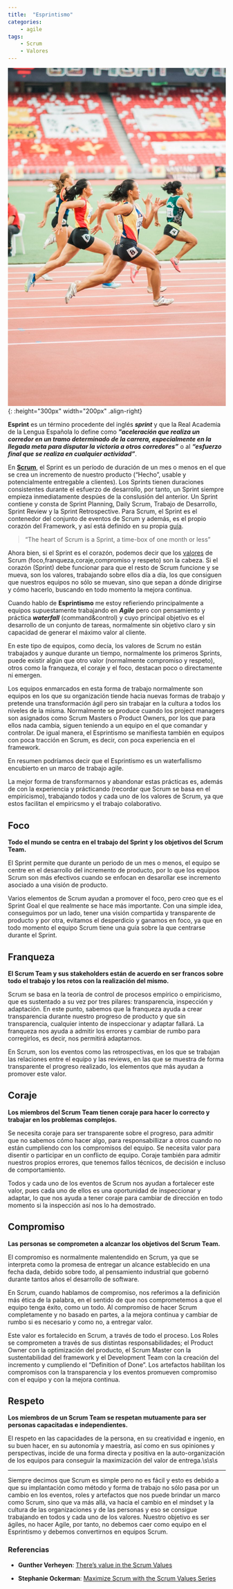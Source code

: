```yaml
---
title:  "Esprintismo"
categories: 
    - agile
tags:
    - Scrum
    - Valores
---
```


![Photo by Jonathan Chng on Unsplash](/assets/images/jonathan_chng_1131663_unsplash.jpg){: :height="300px" width="200px" .align-right} 

**Esprint** es un término procedente del inglés ***sprint*** y que la Real Academia de la Lengua Española lo define como ***"aceleración que realiza un corredor en un tramo determinado de la carrera, especialmente en la llegada meta para disputar la victoria a otros corredores”*** o al ***“esfuerzo final que se realiza en cualquier actividad”***.

En **[Scrum](/agile/scrum-por-donde-empiezo/)**, el Sprint es un período de duración de un mes o menos en el que se crea un incremento de nuestro producto (“Hecho”, usable y potencialmente entregable a clientes). Los Sprints tienen duraciones consistentes durante el esfuerzo de desarrollo, por tanto, un Sprint siempre empieza inmediatamente despúes de la conslusión del anterior. Un Sprint contiene y consta de Sprint Planning, Daily Scrum, Trabajo de Desarrollo, Sprint Review y la Sprint Retrospective. Para Scrum, el Sprint es el contenedor del conjunto de eventos de Scrum y además, es el propio corazón del Framework, y así está definido en su propia [guía](https://www.scrumguides.org/scrum-guide.html).

> “The heart of Scrum is a Sprint, a time-box of one month or less”

Ahora bien, si el Sprint es el corazón, podemos decir que los [valores](https://www.scrum.org/resources/scrum-values-poster) de Scrum (foco,franqueza,coraje,compromiso y respeto) son la cabeza. Si el corazón (Sprint) debe funcionar para que el resto de Scrum funcione y se mueva, son los valores, trabajando sobre ellos día a día, los que consiguen que nuestros equipos no sólo se muevan, sino que sepan a dónde dirigirse y cómo hacerlo, buscando en todo momento la mejora continua.

Cuando hablo de **Esprintismo** me estoy refieriendo principalmente a equipos supuestamente trabajando en ***Agile*** pero con pensamiento y práctica ***waterfall*** (command&control) y cuyo principal objetivo es el desarrollo de un conjunto de tareas, normalmente sin objetivo claro y sin capacidad de generar el máximo valor al cliente.

En este tipo de equipos, como decía, los valores de Scrum no están trabajados y aunque durante un tiempo, normalmente los primeros Sprints, puede existir algún que otro valor (normalmente compromiso y respeto), otros como la franqueza, el coraje y el foco, destacan poco o directamente ni emergen.

Los equipos enmarcados en esta forma de trabajo normalmente son equipos en los que su organización tiende hacia nuevas formas de trabajo y pretende una transformación ágil pero sin trabajar en la cultura a todos los niveles de la misma. Normalmente se produce cuando los project managers son asignados como Scrum Masters o Product Owners, por los que para ellos nada cambia, siguen teniendo a un equipo en el que comandar y controlar.
De igual manera, el Esprintismo se manifiesta también en equipos con poca tracción en Scrum, es decir, con poca experiencia en el framework.

En resumen podríamos decir que el Esprintismo es un waterfallismo encubierto en un marco de trabajo agile.

La mejor forma de transformarnos y abandonar estas prácticas es, además de con la experiencia y prácticando (recordar que Scrum se basa en el empiricismo), trabajando todos y cada uno de los valores de Scrum, ya que estos facilitan el empiricsmo y el trabajo colaborativo.

## Foco

**Todo el mundo se centra en el trabajo del Sprint y los objetivos del Scrum Team.**

El Sprint permite que durante un periodo de un mes o menos, el equipo se centre en el desarrollo del incremento de producto, por lo que los equipos Scrum son más efectivos cuando se enfocan en desarollar ese incremento asociado a una visión de producto.

Varios elementos de Scrum ayudan a promover el foco, pero creo que es el Sprint Goal el que realmente se hace más importante. Con una simple idea, conseguimos por un lado, tener una visión compartida y transparente de producto y por otra, evitamos el desperdicio y ganamos en foco, ya que en todo momento el equipo Scrum tiene una guía sobre la que centrarse durante el Sprint.

## Franqueza

**El Scrum Team y sus stakeholders están de acuerdo en ser francos sobre todo el trabajo y los retos con la realización del mismo.**

Scrum se basa en la teoría de control de procesos empírico o empiricismo, que es sustentado a su vez por tres pilares: transparencia, inspección y adaptación. En este punto, sabemos que la franqueza ayuda a crear transparencia durante nuestro progreso de producto y que sin transparencia, cualquier intento de inspeccionar y adaptar fallará.
La franqueza nos ayuda a admitir los errores y cambiar de rumbo para corregirlos, es decir, nos permitirá adaptarnos.

En Scrum, son los eventos como las retrospectivas, en los que se trabajan las relaciones entre el equipo y las reviews, en las que se muestra de forma transparente el progreso realizado, los elementos que más ayudan a promover este valor.

## Coraje

**Los miembros del Scrum Team tienen coraje para hacer lo correcto y trabajar en los problemas complejos.**

Se necesita coraje para ser transparente sobre el progreso, para admitir que no sabemos cómo hacer algo, para responsabillizar a otros cuando no están cumpliendo con los compromisos del equipo. Se necesita valor para disentir o participar en un conflicto de equipo. 
Coraje también para admitir nuestros propios errores, que tenemos fallos técnicos, de decisión e incluso de comportamiento.

Todos y cada uno de los eventos de Scrum nos ayudan a fortalecer este valor, pues cada uno de ellos es una oportunidad de inspeccionar y adaptar, lo que nos ayuda a tener coraje para cambiar de dirección en todo momento si la inspección así nos lo ha demostrado.

## Compromiso

**Las personas se comprometen a alcanzar los objetivos del Scrum Team.**

El compromiso es normalmente malentendido en Scrum, ya que se interpreta como la promesa de entregar un alcance establecido en una fecha dada, debido sobre todo, al pensamiento industrial que gobernó durante tantos años el desarrollo de software.

En Scrum, cuando hablamos de compromiso, nos referimos a la definición más ética de la palabra, en el sentido de que nos comprometemos a que el equipo tenga éxito, como un todo. Al compromiso de hacer Scrum completamente y no basado en partes, a la mejora continua y cambiar de rumbo si es necesario y como no, a entregar valor.

Este valor es fortalecido en Scrum, a través de todo el proceso. Los Roles se comprometen a través de sus distintas responsabilidades; el Product Owner con la optimización del producto, el Scrum Master con la sustentabilidad del framework y el Development Team con la creación del incremento y cumpliendo el “Definition of Done”. Los artefactos habilitan los compromisos con la transparencia y los eventos promueven compromiso con el equipo y con la mejora continua. 


## Respeto

**Los miembros de un Scrum Team se respetan mutuamente para ser personas capacitadas e independientes.**

El respeto en las capacidades de la persona, en su creatividad e ingenio, en su buen hacer, en su autonomía y maestría, así como en sus opiniones y perspectivas, incide de una forma directa y positiva en la auto-organización de los equipos para conseguir la maximización del valor de entrega.\s\s\s

---------------------------------------

Siempre decimos que Scrum es simple pero no es fácil y esto es debido a que su implantación como método y forma de trabajo no sólo pasa por un cambio en los eventos, roles y artefactos que nos puede brindar un marco como Scrum, sino que va más allá, va hacia el cambio en el mindset y la cultura de las organizaciones y de las personas y eso se consigue trabajando en todos y cada uno de los valores. Nuestro objetivo es ser ágiles, no hacer Agile, por tanto, no debemos caer como equipo en el Esprintismo y debemos convertirnos en equipos Scrum.

### Referencias

* **Gunther Verheyen**: [There’s value in the Scrum Values](https://guntherverheyen.com/2013/05/03/theres-value-in-the-scrum-values/)

* **Stephanie Ockerman**: [Maximize Scrum with the Scrum Values Series](https://www.scrum.org/resources/blog/maximize-scrum-scrum-values-focus-part-1-5)

